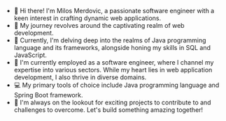 - 👋 Hi there! I'm Milos Merdovic, a passionate software engineer with a keen interest in crafting dynamic web applications.
- 👀 My journey revolves around the captivating realm of web development.
- 🌱 Currently, I'm delving deep into the realms of Java programming language and its frameworks, alongside honing my skills in SQL and JavaScript.
- 💼 I'm currently employed as a software engineer, where I channel my expertise into various sectors. While my heart lies in web application development, I also thrive in diverse domains.
- 💻 My primary tools of choice include Java programming language and Spring Boot framework.
- 🔨 I'm always on the lookout for exciting projects to contribute to and challenges to overcome. Let's build something amazing together!


<!---
milosmerdovic/milosmerdovic is a ✨ special ✨ repository because its `README.md` (this file) appears on your GitHub profile.
You can click the Preview link to take a look at your changes.
--->
